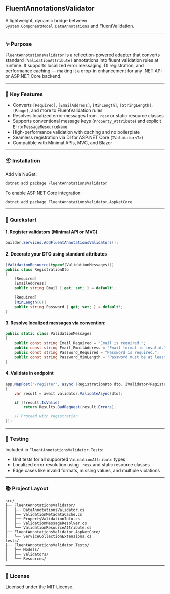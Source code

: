 ## FluentAnnotationsValidator

A lightweight, dynamic bridge between `System.ComponentModel.DataAnnotations` and FluentValidation.

---

### ✨ Purpose

`FluentAnnotationsValidator` is a reflection-powered adapter that converts standard `[ValidationAttribute]` annotations into fluent validation rules at runtime. It supports localized error messaging, DI registration, and performance caching — making it a drop-in enhancement for any .NET API or ASP.NET Core backend.

---

### 🧠 Key Features

- Converts `[Required]`, `[EmailAddress]`, `[MinLength]`, `[StringLength]`, `[Range]`, and more to FluentValidation rules
- Resolves localized error messages from `.resx` or static resource classes
- Supports conventional message keys (`Property_Attribute`) and explicit `ErrorMessageResourceName`
- High-performance validation with caching and no boilerplate
- Seamless registration via DI for ASP.NET Core (`IValidator<T>`)
- Compatible with Minimal APIs, MVC, and Blazor

---

### 📦 Installation

Add via NuGet:

```bash
dotnet add package FluentAnnotationsValidator
```

To enable ASP.NET Core integration:

```bash
dotnet add package FluentAnnotationsValidator.AspNetCore
```

---

### 🚀 Quickstart

#### 1. Register validators (Minimal API or MVC)

```csharp
builder.Services.AddFluentAnnotationsValidators();
```

#### 2. Decorate your DTO using standard attributes

```csharp
[ValidationResource(typeof(ValidationMessages))]
public class RegistrationDto
{
    [Required]
    [EmailAddress]
    public string Email { get; set; } = default!;

    [Required]
    [MinLength(6)]
    public string Password { get; set; } = default!;
}
```

#### 3. Resolve localized messages via convention:

```csharp
public static class ValidationMessages
{
    public const string Email_Required = "Email is required.";
    public const string Email_EmailAddress = "Email format is invalid.";
    public const string Password_Required = "Password is required.";
    public const string Password_MinLength = "Password must be at least {0} characters.";
}
```

#### 4. Validate in endpoint

```csharp
app.MapPost("/register", async (RegistrationDto dto, IValidator<RegistrationDto> validator) =>
{
    var result = await validator.ValidateAsync(dto);

    if (!result.IsValid)
        return Results.BadRequest(result.Errors);

    // Proceed with registration
});
```

---

### 🧪 Testing

Included in `FluentAnnotationsValidator.Tests`:

- Unit tests for all supported `ValidationAttribute` types
- Localized error resolution using `.resx` and static resource classes
- Edge cases like invalid formats, missing values, and multiple violations

---

### 📚 Project Layout

```
src/
├── FluentAnnotationsValidator/
│   ├── DataAnnotationsValidator.cs
│   ├── ValidationMetadataCache.cs
│   ├── PropertyValidationInfo.cs
│   ├── ValidationMessageResolver.cs
│   └── ValidationResourceAttribute.cs
├── FluentAnnotationsValidator.AspNetCore/
│   └── ServiceCollectionExtensions.cs
tests/
├── FluentAnnotationsValidator.Tests/
│   ├── Models/
│   ├── Validators/
│   └── Resources/
```

---

### 📄 License

Licensed under the MIT License.
